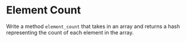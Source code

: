 # Element Count

Write a method `element_count` that takes in an array and returns a hash representing the count of each element in the array.